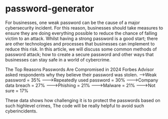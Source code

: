 # password-generator

For businesses, one weak password can be the cause of a major cybersecurity incident. For this reason, businesses should take measures to ensure they are doing everything possible to reduce the chance of falling victim to an attack. Whilst having a strong password is a good start; there are other technologies and processes that businesses can implement to reduce this risk. In this article, we will discuss some common methods of password attack; how to create a secure password and other ways that businesses can stay safe in a world of cybercrime.

The Top Reasons Passwords Are Compromised in 2024
Forbes Advisor asked respondents why they believe their password was stolen.
-->Weak password = 35%
--->Repeatedly used password = 30%
--->Company data breach = 27% 
--->Phishing = 21%
--->Malware = 21%
--->Not sure = 17%

These data shows how challenging it is to protect the passwords based on such highlevel crimes, The code will be really helpful to avoid such cyberincidents.
